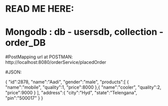 # READ ME HERE:


# Mongodb : db - usersdb, collection - order_DB

#PostMapping url at POSTMAN: http://localhost:8080/orderService/placedOrder
 
#JSON: 

{
  "id":2878,
  "name":"Aadi",
  "gender":"male",
  "products":[
    {
      "name":"mobile",
      "quality":1,
      "price":8000
    },{
    	"name":"cooler",
      "quality":2,
      "price":9000
    }
  ],
  "address":{
    "city":"Hyd",
    "state":"Telengana",
    "pin":"500017"
  }
}

